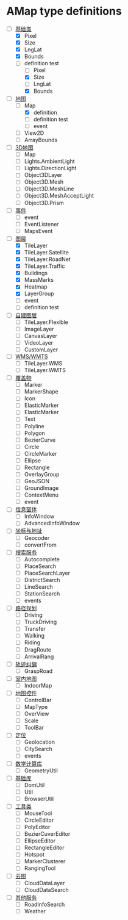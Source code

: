 # AMap type definitions

<!--
    definition
    definition test
-->

- [ ] [基础类](https://lbs.amap.com/api/javascript-api/reference/core)
    - [x] Pixel
    - [x] Size
    - [x] LngLat
    - [x] Bounds
    - [ ] definition test
        - [ ] Pixel
        - [x] Size
        - [ ] LngLat
        - [x] Bounds
- [ ] [地图](https://lbs.amap.com/api/javascript-api/reference/map)
    - [ ] Map
        - [x] definition
        - [ ] definition test
        - [ ] event
    - [ ] View2D
    - [ ] ArrayBounds
- [ ] [3D地图](https://lbs.amap.com/api/javascript-api/reference/maps-3d)
    - [ ] Map
    - [ ] Lights.AmbientLight
    - [ ] Lights.DirectionLight
    - [ ] Object3DLayer
    - [ ] Object3D.Mesh
    - [ ] Object3D.MeshLine
    - [ ] Object3D.MeshAcceptLight
    - [ ] Object3D.Prism
- [ ] [事件](https://lbs.amap.com/api/javascript-api/reference/event)
    - [ ] event
    - [ ] EventListener
    - [ ] MapsEvent
- [ ] [图层](https://lbs.amap.com/api/javascript-api/reference/layer)
    - [x] TileLayer
    - [x] TileLayer.Satellite
    - [x] TileLayer.RoadNet
    - [x] TileLayer.Traffic
    - [x] Buildings
    - [x] MassMarks
    - [x] Heatmap
    - [x] LayerGroup
    - [ ] event
    - [ ] definition test
- [ ] [自建图层](https://lbs.amap.com/api/javascript-api/reference/self-own-layers)
    - [ ] TileLayer.Flexible
    - [ ] ImageLayer
    - [ ] CanvasLayer
    - [ ] VideoLayer
    - [ ] CustomLayer
- [ ] [WMS/WMTS](https://lbs.amap.com/api/javascript-api/reference/wms)
    - [ ] TileLayer.WMS
    - [ ] TileLayer.WMTS
- [ ] [覆盖物](https://lbs.amap.com/api/javascript-api/reference/overlay)
    - [ ] Marker
    - [ ] MarkerShape
    - [ ] Icon
    - [ ] ElasticMarker
    - [ ] ElasticMarker
    - [ ] Text
    - [ ] Polyline
    - [ ] Polygon
    - [ ] BezierCurve
    - [ ] Circle
    - [ ] CircleMarker
    - [ ] Ellipse
    - [ ] Rectangle
    - [ ] OverlayGroup
    - [ ] GeoJSON
    - [ ] GroundImage
    - [ ] ContextMenu
    - [ ] event
- [ ] [信息窗体](https://lbs.amap.com/api/javascript-api/reference/infowindow)
    - [ ] InfoWindow
    - [ ] AdvancedInfoWindow
- [ ] [坐标与地址](https://lbs.amap.com/api/javascript-api/reference/lnglat-to-address)
    - [ ] Geocoder
    - [ ] convertFrom
- [ ] [搜索服务](https://lbs.amap.com/api/javascript-api/reference/search)
    - [ ] Autocomplete
    - [ ] PlaceSearch
    - [ ] PlaceSearchLayer
    - [ ] DistrictSearch
    - [ ] LineSearch
    - [ ] StationSearch
    - [ ] events
- [ ] [路径规划](https://lbs.amap.com/api/javascript-api/reference/route-search)
    - [ ] Driving
    - [ ] TruckDriving
    - [ ] Transfer
    - [ ] Walking
    - [ ] Riding
    - [ ] DragRoute
    - [ ] ArrivalRang
- [ ] [轨迹纠偏](https://lbs.amap.com/api/javascript-api/reference/grasproad)
    - [ ] GraspRoad
- [ ] [室内地图](https://lbs.amap.com/api/javascript-api/reference/indoormap)
    - [ ] IndoorMap
- [ ] [地图控件](https://lbs.amap.com/api/javascript-api/reference/map-control)
    - [ ] ControlBar
    - [ ] MapType
    - [ ] OverView
    - [ ] Scale
    - [ ] ToolBar
- [ ] [定位](https://lbs.amap.com/api/javascript-api/reference/location)
    - [ ] Geolocation
    - [ ] CitySearch
    - [ ] events
- [ ] [数学计算库](https://lbs.amap.com/api/javascript-api/reference/math)
    - [ ] GeometryUtil
- [ ] [基础库](https://lbs.amap.com/api/javascript-api/reference/util)
    - [ ] DomUtil
    - [ ] Util
    - [ ] BrowserUtil
- [ ] [工具类](https://lbs.amap.com/api/javascript-api/reference/plugin)
    - [ ] MouseTool
    - [ ] CircleEditor
    - [ ] PolyEditor
    - [ ] BezierCuverEditor
    - [ ] EllipseEditor
    - [ ] RectangleEditor
    - [ ] Hotspot
    - [ ] MarkerClusterer
    - [ ] RangingTool
- [ ] [云图](https://lbs.amap.com/api/javascript-api/reference/cloudlayer)
    - [ ] CloudDataLayer
    - [ ] CloudDataSearch
- [ ] [其他服务](https://lbs.amap.com/api/javascript-api/reference/search_plugin)
    - [ ] RoadInfoSearch
    - [ ] Weather
